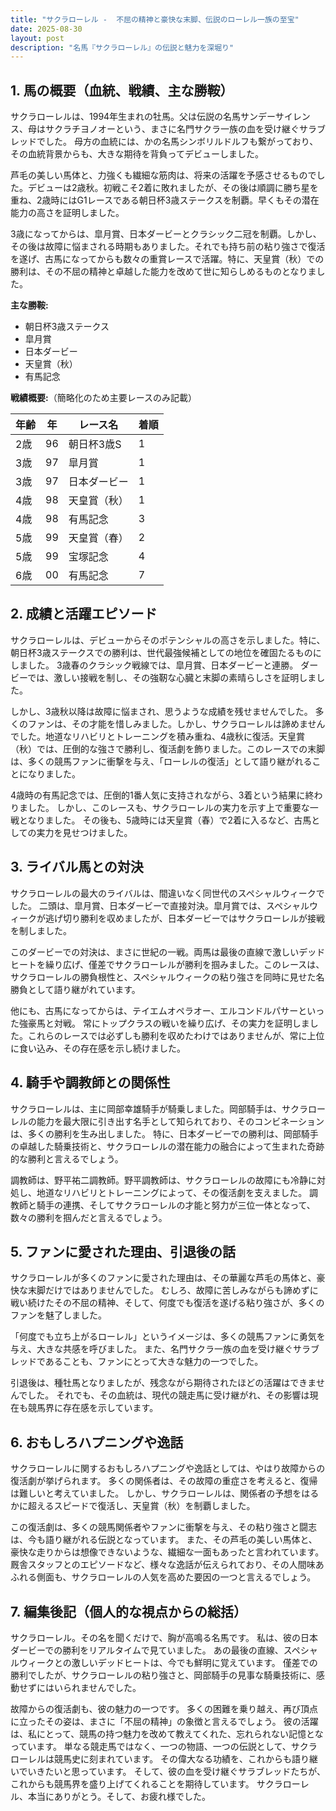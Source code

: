 ```yaml
---
title: "サクラローレル -  不屈の精神と豪快な末脚、伝説のローレル一族の至宝"
date: 2025-08-30
layout: post
description: "名馬『サクラローレル』の伝説と魅力を深堀り"
---
```


## 1. 馬の概要（血統、戦績、主な勝鞍）

サクラローレルは、1994年生まれの牡馬。父は伝説の名馬サンデーサイレンス、母はサクラチヨノオーという、まさに名門サクラ一族の血を受け継ぐサラブレッドでした。  母方の血統には、かの名馬シンボリルドルフも繋がっており、その血統背景からも、大きな期待を背負ってデビューしました。

芦毛の美しい馬体と、力強くも繊細な筋肉は、将来の活躍を予感させるものでした。デビューは2歳秋。初戦こそ2着に敗れましたが、その後は順調に勝ち星を重ね、2歳時にはG1レースである朝日杯3歳ステークスを制覇。早くもその潜在能力の高さを証明しました。

3歳になってからは、皐月賞、日本ダービーとクラシック二冠を制覇。しかし、その後は故障に悩まされる時期もありました。それでも持ち前の粘り強さで復活を遂げ、古馬になってからも数々の重賞レースで活躍。特に、天皇賞（秋）での勝利は、その不屈の精神と卓越した能力を改めて世に知らしめるものとなりました。

**主な勝鞍:**

* 朝日杯3歳ステークス
* 皐月賞
* 日本ダービー
* 天皇賞（秋）
* 有馬記念


**戦績概要:**（簡略化のため主要レースのみ記載）

| 年齢 | 年 | レース名          | 着順 |
|------|---|-----------------|------|
| 2歳  | 96 | 朝日杯3歳S       | 1     |
| 3歳  | 97 | 皐月賞           | 1     |
| 3歳  | 97 | 日本ダービー       | 1     |
| 4歳  | 98 | 天皇賞（秋）     | 1     |
| 4歳  | 98 | 有馬記念         | 3     |
| 5歳  | 99 | 天皇賞（春）     | 2     |
| 5歳  | 99 | 宝塚記念         | 4     |
| 6歳  | 00 | 有馬記念         | 7     |


## 2. 成績と活躍エピソード

サクラローレルは、デビューからそのポテンシャルの高さを示しました。特に、朝日杯3歳ステークスでの勝利は、世代最強候補としての地位を確固たるものにしました。  3歳春のクラシック戦線では、皐月賞、日本ダービーと連勝。  ダービーでは、激しい接戦を制し、その強靭な心臓と末脚の素晴らしさを証明しました。

しかし、3歳秋以降は故障に悩まされ、思うような成績を残せませんでした。  多くのファンは、その才能を惜しみました。しかし、サクラローレルは諦めませんでした。地道なリハビリとトレーニングを積み重ね、4歳秋に復活。天皇賞（秋）では、圧倒的な強さで勝利し、復活劇を飾りました。このレースでの末脚は、多くの競馬ファンに衝撃を与え、「ローレルの復活」として語り継がれることになりました。

4歳時の有馬記念では、圧倒的1番人気に支持されながら、3着という結果に終わりました。  しかし、このレースも、サクラローレルの実力を示す上で重要な一戦となりました。  その後も、5歳時には天皇賞（春）で2着に入るなど、古馬としての実力を見せつけました。


## 3. ライバル馬との対決

サクラローレルの最大のライバルは、間違いなく同世代のスペシャルウィークでした。 二頭は、皐月賞、日本ダービーで直接対決。皐月賞では、スペシャルウィークが逃げ切り勝利を収めましたが、日本ダービーではサクラローレルが接戦を制しました。

このダービーでの対決は、まさに世紀の一戦。両馬は最後の直線で激しいデッドヒートを繰り広げ、僅差でサクラローレルが勝利を掴みました。このレースは、サクラローレルの勝負根性と、スペシャルウィークの粘り強さを同時に見せた名勝負として語り継がれています。

他にも、古馬になってからは、テイエムオペラオー、エルコンドルパサーといった強豪馬と対戦。  常にトップクラスの戦いを繰り広げ、その実力を証明しました。これらのレースでは必ずしも勝利を収めたわけではありませんが、常に上位に食い込み、その存在感を示し続けました。


## 4. 騎手や調教師との関係性

サクラローレルは、主に岡部幸雄騎手が騎乗しました。岡部騎手は、サクラローレルの能力を最大限に引き出す名手として知られており、そのコンビネーションは、多くの勝利を生み出しました。  特に、日本ダービーでの勝利は、岡部騎手の卓越した騎乗技術と、サクラローレルの潜在能力の融合によって生まれた奇跡的な勝利と言えるでしょう。

調教師は、野平祐二調教師。野平調教師は、サクラローレルの故障にも冷静に対処し、地道なリハビリとトレーニングによって、その復活劇を支えました。  調教師と騎手の連携、そしてサクラローレルの才能と努力が三位一体となって、数々の勝利を掴んだと言えるでしょう。


## 5. ファンに愛された理由、引退後の話

サクラローレルが多くのファンに愛された理由は、その華麗な芦毛の馬体と、豪快な末脚だけではありませんでした。  むしろ、故障に苦しみながらも諦めずに戦い続けたその不屈の精神、そして、何度でも復活を遂げる粘り強さが、多くのファンを魅了しました。

「何度でも立ち上がるローレル」というイメージは、多くの競馬ファンに勇気を与え、大きな共感を呼びました。  また、名門サクラ一族の血を受け継ぐサラブレッドであることも、ファンにとって大きな魅力の一つでした。

引退後は、種牡馬となりましたが、残念ながら期待されたほどの活躍はできませんでした。 それでも、その血統は、現代の競走馬に受け継がれ、その影響は現在も競馬界に存在感を示しています。


## 6. おもしろハプニングや逸話

サクラローレルに関するおもしろハプニングや逸話としては、やはり故障からの復活劇が挙げられます。  多くの関係者は、その故障の重症さを考えると、復帰は難しいと考えていました。  しかし、サクラローレルは、関係者の予想をはるかに超えるスピードで復活し、天皇賞（秋）を制覇しました。

この復活劇は、多くの競馬関係者やファンに衝撃を与え、その粘り強さと闘志は、今も語り継がれる伝説となっています。  また、その芦毛の美しい馬体と、豪快な走りからは想像できないような、繊細な一面もあったと言われています。  厩舎スタッフとのエピソードなど、様々な逸話が伝えられており、その人間味あふれる側面も、サクラローレルの人気を高めた要因の一つと言えるでしょう。


## 7. 編集後記（個人的な視点からの総括）

サクラローレル。その名を聞くだけで、胸が高鳴る名馬です。  私は、彼の日本ダービーでの勝利をリアルタイムで見ていました。  あの最後の直線、スペシャルウィークとの激しいデッドヒートは、今でも鮮明に覚えています。  僅差での勝利でしたが、サクラローレルの粘り強さと、岡部騎手の見事な騎乗技術に、感動せずにはいられませんでした。

故障からの復活劇も、彼の魅力の一つです。  多くの困難を乗り越え、再び頂点に立ったその姿は、まさに「不屈の精神」の象徴と言えるでしょう。  彼の活躍は、私にとって、競馬の持つ魅力を改めて教えてくれた、忘れられない記憶となっています。  単なる競走馬ではなく、一つの物語、一つの伝説として、サクラローレルは競馬史に刻まれています。  その偉大なる功績を、これからも語り継いでいきたいと思っています。  そして、彼の血を受け継ぐサラブレッドたちが、これからも競馬界を盛り上げてくれることを期待しています。  サクラローレル、本当にありがとう。そして、お疲れ様でした。
